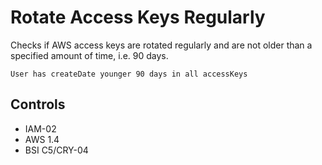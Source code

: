 # Rotate Access Keys Regularly

Checks if AWS access keys are rotated regularly and are not older than a specified amount of time, i.e. 90 days.

```ccl
User has createDate younger 90 days in all accessKeys
```

## Controls

* IAM-02
* AWS 1.4
* BSI C5/CRY-04
